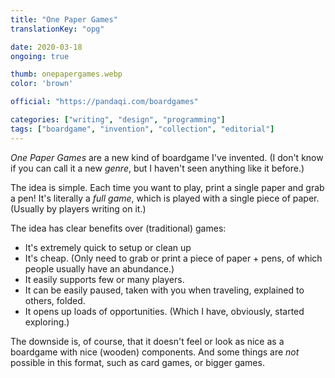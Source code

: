 ```yaml
---
title: "One Paper Games"
translationKey: "opg"

date: 2020-03-18
ongoing: true

thumb: onepapergames.webp
color: 'brown'

official: "https://pandaqi.com/boardgames"

categories: ["writing", "design", "programming"]
tags: ["boardgame", "invention", "collection", "editorial"]
---
```


_One Paper Games_ are a new kind of boardgame I've invented. (I don't know if you can call it a new _genre_, but I haven't seen anything like it before.)

The idea is simple. Each time you want to play, print a single paper and grab a pen! It's literally a _full game_, which is played with a single piece of paper. (Usually by players writing on it.)

The idea has clear benefits over (traditional) games:
* It's extremely quick to setup or clean up
* It's cheap. (Only need to grab or print a piece of paper + pens, of which people usually have an abundance.)
* It easily supports few or many players.
* It can be easily paused, taken with you when traveling, explained to others, folded.
* It opens up loads of opportunities. (Which I have, obviously, started exploring.)

The downside is, of course, that it doesn't feel or look as nice as a boardgame with nice (wooden) components. And some things are _not_ possible in this format, such as card games, or bigger games.

